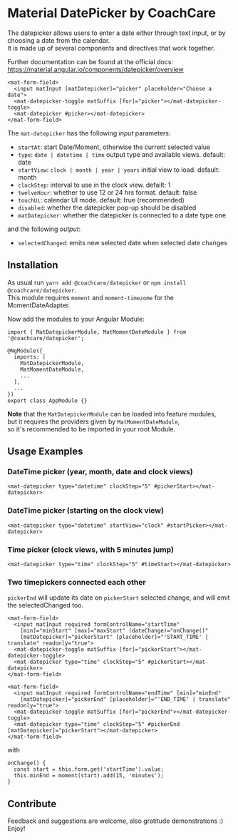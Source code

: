 # Material DatePicker by CoachCare

The datepicker allows users to enter a date either through text input, or by choosing a date from the calendar.  
It is made up of several components and directives that work together.

Further documentation can be found at the official docs:
https://material.angular.io/components/datepicker/overview

```
<mat-form-field>
  <input matInput [matDatepicker]="picker" placeholder="Choose a date">
  <mat-datepicker-toggle matSuffix [for]="picker"></mat-datepicker-toggle>
  <mat-datepicker #picker></mat-datepicker>
</mat-form-field>
```

The `mat-datepicker` has the following *input* parameters:

* `startAt`: start Date/Moment, otherwise the current selected value
* `type`: `date | datetime | time` output type and available views. default: date
* `startView`: `clock | month | year | years` initial view to load. default: month
* `clockStep`: interval to use in the clock view. defailt: 1
* `twelveHour`: whether to use 12 or 24 hrs format. default: false
* `touchUi`: calendar UI mode. default: true (recommended)
* `disabled`: whether the datepicker pop-up should be disabled
* `matDatepicker`: whether the datepicker is connected to a date type one

and the following *output*:

* `selectedChanged`: emits new selected date when selected date changes

## Installation

As usual run `yarn add @coachcare/datepicker` or `npm install @coachcare/datepicker`.  
This module requires `moment` and `moment-timezome` for the MomentDateAdapter.

Now add the modules to your Angular Module:
```
import { MatDatepickerModule, MatMomentDateModule } from '@coachcare/datepicker';

@NgModule({
  imports: [
    MatDatepickerModule,
    MatMomentDateModule,
    ...
  ],
  ...
})
export class AppModule {}
```

**Note** that the `MatDatepickerModule` can be loaded into feature modules,  
but it requires the providers given by `MatMomentDateModule`,  
so it's recommended to be imported in your root Module.


## Usage Examples

### DateTime picker (year, month, date and clock views)

```
<mat-datepicker type="datetime" clockStep="5" #pickerStart></mat-datepicker>
```

### DateTime picker (starting on the clock view)

```
<mat-datepicker type="datetime" startView="clock" #startPicker></mat-datepicker>
```

### Time picker (clock views, with 5 minutes jump)

```
<mat-datepicker type="time" clockStep="5" #timeStart></mat-datepicker>
```

### Two timepickers connected each other

`pickerEnd` will update its date on `pickerStart` selected change,
and will emit the selectedChanged too.

```
<mat-form-field>
  <input matInput required formControlName="startTime"
    [min]="minStart" [max]="maxStart" (dateChange)="onChange()"
    [matDatepicker]="pickerStart" [placeholder]="'START_TIME' | translate" readonly="true">
  <mat-datepicker-toggle matSuffix [for]="pickerStart"></mat-datepicker-toggle>
  <mat-datepicker type="time" clockStep="5" #pickerStart></mat-datepicker>
</mat-form-field>

<mat-form-field>
  <input matInput required formControlName="endTime" [min]="minEnd"
    [matDatepicker]="pickerEnd" [placeholder]="'END_TIME' | translate" readonly="true">
  <mat-datepicker-toggle matSuffix [for]="pickerEnd"></mat-datepicker-toggle>
  <mat-datepicker type="time" clockStep="5" #pickerEnd [matDatepicker]="pickerStart"></mat-datepicker>
</mat-form-field>

```
with
```
onChange() {
  const start = this.form.get('startTime').value;
  this.minEnd = moment(start).add(15, 'minutes');
}

```

## Contribute

Feedback and suggestions are welcome, also gratitude demonstrations :)
Enjoy!
